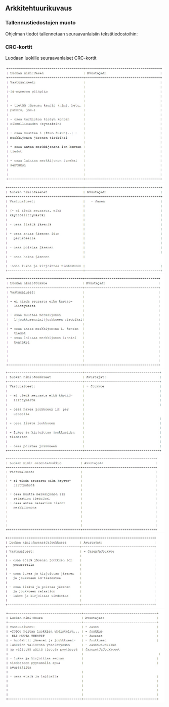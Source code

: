 ## Arkkitehtuurikuvaus

### Tallennustiedostojen muoto

Ohjelman tiedot tallennetaan seuraavanlaisiin tekstitiedostoihin:

### CRC-kortit

Luodaan luokille seuraavanlaiset CRC-kortit

![Jasen](https://github.com/jojuparp/seura/blob/master/dokumentaatio/kuvat/jasen-crc.png)
![Jasenet](https://github.com/jojuparp/seura/blob/master/dokumentaatio/kuvat/jasenet-crc.png)
![Joukkue](https://github.com/jojuparp/seura/blob/master/dokumentaatio/kuvat/joukkue-crc.png)
![Joukkueet](https://github.com/jojuparp/seura/blob/master/dokumentaatio/kuvat/joukkueet-crc.png)
![JasenJaJoukkue](https://github.com/jojuparp/seura/blob/master/dokumentaatio/kuvat/jasenjajoukkue-crc.png)
![JasenetJaJoukkueet](https://github.com/jojuparp/seura/blob/master/dokumentaatio/kuvat/jasenetjajoukkueet-crc.png)
![Seura](https://github.com/jojuparp/seura/blob/master/dokumentaatio/kuvat/seura-crc.png)